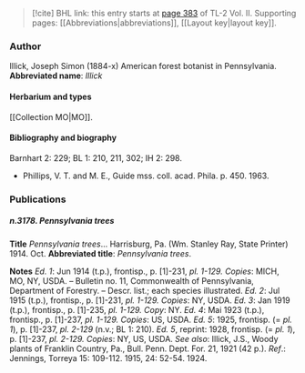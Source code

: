 > [!cite] BHL link: this entry starts at [page 383](https://www.biodiversitylibrary.org/page/33068625) of TL-2 Vol. II.
> Supporting pages: [[Abbreviations|abbreviations]], [[Layout key|layout key]].

### Author

Illick, Joseph Simon (1884-x) American forest botanist in Pennsylvania. 
**Abbreviated name**: *Illick*

#### Herbarium and types

[[Collection MO|MO]].

#### Bibliography and biography

Barnhart 2: 229; BL 1: 210, 211, 302; IH 2: 298.
- Phillips, V. T. and M. E., Guide mss. coll. acad. Phila. p. 450. 1963.

### Publications

##### n.3178. Pennsylvania trees

**Title**
*Pennsylvania trees*... Harrisburg, Pa. (Wm. Stanley Ray, State Printer) 1914. Oct.
**Abbreviated title**: *Pennsylvania trees*.

**Notes**
*Ed. 1*: Jun 1914 (t.p.), frontisp., p. \[1\]-231, *pl. 1-129. Copies*: MICH, MO, NY, USDA. – Bulletin no. 11, Commonwealth of Pennsylvania, Department of Forestry. – Descr. list.; each species illustrated.
*Ed. 2*: Jul 1915 (t.p.), frontisp., p. \[1\]-231, *pl. 1-129. Copies*: NY, USDA.
*Ed. 3*: Jan 1919 (t.p.), frontisp., p. \[1\]-235, *pl. 1-129. Copy*: NY.
*Ed. 4*: Mai 1923 (t.p.), frontisp., p. \[1\]-237, *pl. 1-129. Copies*: US, USDA.
*Ed. 5*: 1925, frontisp. (= *pl. 1*), p. \[1\]-237, *pl. 2-129* (n.v.; BL 1: 210).
*Ed. 5*, reprint: 1928, frontisp. (= *pl. 1*), p. \[1\]-237, *pl. 2-129. Copies*: NY, US, USDA.
*See also*: Illick, J.S., Woody plants of Franklin Country, Pa., Bull. Penn. Dept. For. 21, 1921 (42 p.).
*Ref*.: Jennings, Torreya 15: 109-112. 1915, 24: 52-54. 1924.

